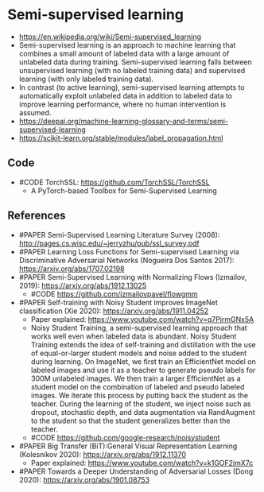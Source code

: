 # Semi-supervised learning

- https://en.wikipedia.org/wiki/Semi-supervised_learning
- Semi-supervised learning is an approach to machine learning that combines a small amount of labeled data with a large amount of unlabeled data during training. Semi-supervised learning falls between unsupervised learning (with no labeled training data) and supervised learning (with only labeled training data).
- In contrast (to active learning), semi-supervised learning attempts to automatically exploit unlabeled data in addition to labeled data to improve learning performance, where no human intervention is assumed. 
- https://deepai.org/machine-learning-glossary-and-terms/semi-supervised-learning
- https://scikit-learn.org/stable/modules/label_propagation.html

## Code
- #CODE TorchSSL: https://github.com/TorchSSL/TorchSSL
	- A PyTorch-based Toolbox for Semi-Supervised Learning

## References
- #PAPER Semi-Supervised Learning Literature Survey (2008): http://pages.cs.wisc.edu/~jerryzhu/pub/ssl_survey.pdf
- #PAPER Learning Loss Functions for Semi-supervised Learning via Discriminative Adversarial Networks (Nogueira Dos Santos 2017): https://arxiv.org/abs/1707.02198
- #PAPER Semi-Supervised Learning with Normalizing Flows (Izmailov, 2019): https://arxiv.org/abs/1912.13025
	- #CODE https://github.com/izmailovpavel/flowgmm
- #PAPER Self-training with Noisy Student improves ImageNet classification (Xie 2020): https://arxiv.org/abs/1911.04252
	- Paper explained: https://www.youtube.com/watch?v=q7PjrmGNx5A
	- Noisy Student Training, a semi-supervised learning approach that works well even when labeled data is abundant. Noisy Student Training extends the idea of self-training and distillation with the use of equal-or-larger student models and noise added to the student during learning. On ImageNet, we first train an EfficientNet model on labeled images and use it as a teacher to generate pseudo labels for 300M unlabeled images. We then train a larger EfficientNet as a student model on the combination of labeled and pseudo labeled images. We iterate this process by putting back the student as the teacher. During the learning of the student, we inject noise such as dropout, stochastic depth, and data augmentation via RandAugment to the student so that the student generalizes better than the teacher.
	- #CODE https://github.com/google-research/noisystudent
- #PAPER Big Transfer (BiT):General Visual Representation Learning (Kolesnikov 2020): https://arxiv.org/abs/1912.11370
	- Paper explained: https://www.youtube.com/watch?v=k1GOF2jmX7c
- #PAPER Towards a Deeper Understanding of Adversarial Losses (Dong 2020): https://arxiv.org/abs/1901.08753
